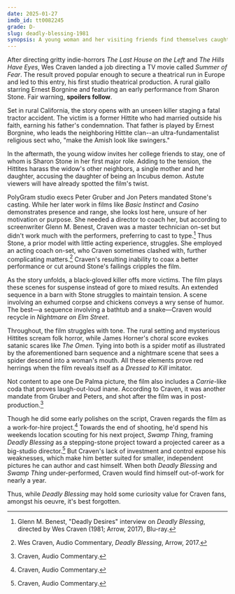 ```yaml
---
date: 2025-01-27
imdb_id: tt0082245
grade: D-
slug: deadly-blessing-1981
synopsis: A young woman and her visiting friends find themselves caught between a hostile religious sect and a neighbor the sect has accused of being an Incubus demon.
---
```


After directing gritty indie-horrors <span data-imdb-id="tt0068833">_The Last House on the Left_</span> and <span data-imdb-id="tt0077681">_The Hills Have Eyes_</span>, Wes Craven landed a job directing a TV movie called <span data-imdb-id="tt0078330">_Summer of Fear_</span>. The result proved popular enough to secure a theatrical run in Europe and led to this entry, his first studio theatrical production. A rural giallo starring Ernest Borgnine and featuring an early performance from Sharon Stone. Fair warning, **spoilers follow**.

Set in rural California, the story opens with an unseen killer staging a fatal tractor accident. The victim is a former Hittite who had married outside his faith, earning his father's condemnation. That father is played by Ernest Borgnine, who leads the neighboring Hittite clan--an ultra-fundamentalist religious sect who, "make the Amish look like swingers."

In the aftermath, the young widow invites her college friends to stay, one of whom is Sharon Stone in her first major role. Adding to the tension, the Hittites harass the widow's other neighbors, a single mother and her daughter, accusing the daughter of being an Incubus demon. Astute viewers will have already spotted the film's twist.

PolyGram studio execs Peter Gruber and Jon Peters mandated Stone's casting. While her later work in films like <span data-imdb-id="tt0103772">_Basic Instinct_</span> and <span data-imdb-id="tt0112641">_Casino_</span> demonstrates presence and range, she looks lost here, unsure of her motivation or purpose. She needed a director to coach her, but according to screenwriter Glenn M. Benest, Craven was a master technician on-set but didn't work much with the performers, preferring to cast to type.[^1] Thus Stone, a prior model with little acting experience, struggles. She employed an acting coach on-set, who Craven sometimes clashed with, further complicating matters.[^2] Craven's resulting inability to coax a better performance or cut around Stone's failings cripples the film.

As the story unfolds, a black-gloved killer offs more victims. The film plays these scenes for suspense instead of gore to mixed results. An extended sequence in a barn with Stone struggles to maintain tension. A scene involving an exhumed corpse and chickens conveys a wry sense of humor. The best—a sequence involving a bathtub and a snake—Craven would recycle in <span data-imdb-id="tt0087800">_Nightmare on Elm Street_</span>.

Throughout, the film struggles with tone. The rural setting and mysterious Hittites scream folk horror, while James Horner's choral score evokes satanic scares like <span data-imdb-id="tt0075005">_The Omen_</span>. Tying into both is a spider motif as illustrated by the aforementioned barn sequence and a nightmare scene that sees a spider descend into a woman's mouth. All these elements prove red herrings when the film reveals itself as a <span data-imdb-id="tt0080661">_Dressed to Kill_</span> imitator.

Not content to ape one De Palma picture, the film also includes a <span data-imdb-id="tt0074285">_Carrie_</span>-like coda that proves laugh-out-loud inane. According to Craven, it was another mandate from Gruber and Peters, and shot after the film was in post-production.[^3]

Though he did some early polishes on the script, Craven regards the film as a work-for-hire project.[^4] Towards the end of shooting, he'd spend his weekends location scouting for his next project, <span data-imdb-id="tt0084745">_Swamp Thing_</span>, framing _Deadly Blessing_ as a stepping-stone project toward a projected career as a big-studio director.[^5] But Craven's lack of investment and control expose his weaknesses, which make him better suited for smaller, independent pictures he can author and cast himself. When both _Deadly Blessing_ and _Swamp Thing_ under-performed, Craven would find himself out-of-work for nearly a year.

Thus, while _Deadly Blessing_ may hold some curiosity value for Craven fans, amongst his oeuvre, it's best forgotten.

[^1]: Glenn M. Benest, "Deadly Desires" interview on _Deadly Blessing_, directed by Wes Craven (1981; Arrow, 2017), Blu-ray.
[^2]: Wes Craven, Audio Commentary, _Deadly Blessing_, Arrow, 2017.
[^3]: Craven, Audio Commentary.
[^4]: Craven, Audio Commentary.
[^5]: Craven, Audio Commentary.
